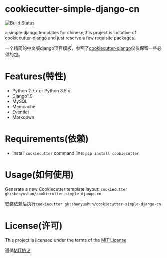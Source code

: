 # cookiecutter-simple-django-cn

[![Build Status](https://travis-ci.org/shenyushun/cookiecutter-simple-django-cn.svg?branch=master)](https://travis-ci.org/shenyushun/cookiecutter-simple-django-cn)

a simple django templates for chinese,this project is imitative of
[cookiecutter-django](https://github.com/pydanny/cookiecutter-django)
and just reserve a few requisite packages.

一个精简的中文版django项目模板，参照了[cookiecutter-django](https://github.com/pydanny/cookiecutter-django)仅仅保留一些必须的包。

# Features(特性)
* Python 2.7.x or Python 3.5.x
* Django1.9
* MySQL
* Memcache
* Eventlet
* Markdown

# Requirements(依赖)
* Install `cookiecutter` command line: `pip install cookiecutter`

# Usage(如何使用)
Generate a new Cookiecutter template layout: `cookiecutter gh:shenyushun/cookiecutter-simple-django-cn`

安装依赖后执行`cookiecutter gh:shenyushun/cookiecutter-simple-django-cn`

# License(许可)
This project is licensed under the terms of the [MIT License](/LICENSE)

遵循[MIT协议](/LICENSE)
